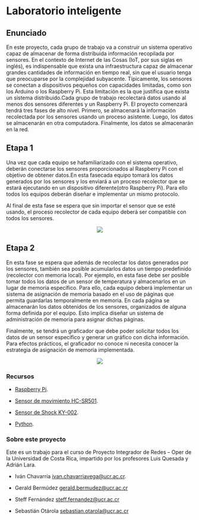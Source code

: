 # Laboratorio inteligente

## Enunciado
En este proyecto, cada grupo de trabajo va a construir un sistema operativo capaz de almacenar de forma 
distribuida información recopilada por sensores. En el contexto de Internet de las Cosas (IoT, por sus siglas en inglés), 
es indispensable que exista una infraestructura capaz de almacenar grandes cantidades de información en tiempo real, 
sin que el usuario tenga que preocuparse por la complejidad subyacente. Típicamente, los sensores se conectan a 
dispositivos pequeños con capacidades limitadas, como son los Arduino o los Raspberry Pi. Esta limitación es la 
que justifica que exista un sistema distribuido.Cada grupo de trabajo recolectará datos usando al menos dos sensores 
diferentes y un Raspberry Pi. El proyecto comenzará tendrá tres fases de alto nivel. Primero, se almacenará la información 
recolectada por los sensores usando un proceso asistente. Luego, los datos se almacenarán en otra computadora. Finalmente, 
los datos se almacenarán en la red.

## Etapa 1

Una vez que cada equipo se hafamiliarizado con el sistema operativo, deberán conectarse los sensores proporcionados al 
Raspberry Pi con el objetivo de obtener datos.En esta fasecada equipo tomará los datos generados por los sensores y los 
enviará a un proceso recolector que se estará ejecutando en un dispositivo diferente(otro Raspberry Pi). Para ello todos 
los equipos deberán diseñar e implementar un mismo protocolo. 

Al final de esta fase se espera que sin importar el sensor que se esté usando, el proceso recolector de cada equipo deberá ser 
compatible con todos los sensores. 

<p align="center">
  <img src="https://imgur.com/Hugfuy2.png"">
</p>

## Etapa 2

En esta fase se espera que además de recolectar los datos generados por los sensores, también sea posible acumularlos datos un tiempo predefinido (recolector con memoria local). Por ejemplo, en esta fase debe ser posible tomar todos los datos de un sensor de temperatura y almacenarlos en un lugar de memoria específico. Para ello, cada equipo deberá implementar un sistema de asignación de memoria basado en el uso de páginas que permita guardarlas temporalmente en memoria. En cada página se almacenarán los datos obtenidos de los sensores, organizados de alguna forma definida por el equipo. Esto implica diseñar un sistema de administración de memoria para asignar dichas páginas. 

Finalmente, se tendrá un graficador que debe poder solicitar todos los datos de un sensor específico y generar un gráfico con dicha información. Para efectos prácticos, el graficador no conoce ni necesita conocer la estrategia de asignación de memoria implementada. 

<p align="center">
  <img src="https://imgur.com/Iz3uyNp.png"">
</p>

### Recursos

* [Raspberry Pi](https://es.wikipedia.org/wiki/Raspberry_Pi).

* [Sensor de movimiento HC-SR501](https://puntoflotante.net/MANUAL-DEL-USUARIO-SENSOR-DE-MOVIMIENTO-PIR-HC-SR501.pdf).

* [Sensor de Shock KY-002](http://robots-argentina.com.ar/didactica/modulo-detector-de-vibracion-ky-002-kit-de-sensores-keyes-2/).

* [Python](https://www.python.org/).

### Sobre este proyecto

Este es un trabajo para el curso de Proyecto Integrador de Redes – Oper de la Universidad de Costa Rica, impartido por 
los profesores Luis Quesada y Adrián Lara.

* Iván Chavarría ivan.chavarriavega@ucr.ac.cr.

* Gerald Bermúdez gerald.bermudez@ucr.ac.cr

* Steff Fernández steff.fernandez@ucr.ac.cr

* Sebastián Otárola sebastian.otarola@ucr.ac.cr
